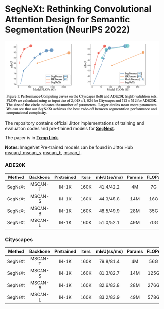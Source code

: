 # SegNeXt: Rethinking Convolutional Attention Design for Semantic Segmentation (NeurIPS 2022)

![](resources/flops.png)

The repository contains official Jittor implementations of training and evaluation codes and pre-trained models for [**SegNext**](). 

The paper is in [**Temp Link**](resources/paper.pdf).

**Notes**: ImageNet Pre-trained models can be found in Jittor Hub [mscan_t](https://cg.cs.tsinghua.edu.cn/jittor/assets/build/checkpoints/mscan_t.pkl),[mscan_s](https://cg.cs.tsinghua.edu.cn/jittor/assets/build/checkpoints/mscan_s.pkl), [mscan_b](https://cg.cs.tsinghua.edu.cn/jittor/assets/build/checkpoints/mscan_b.pkl), [mscan_l](https://cg.cs.tsinghua.edu.cn/jittor/assets/build/checkpoints/mscan_l.pkl).

### ADE20K

|   Method  |    Backbone     |  Pretrained | Iters | mIoU(ss/ms) | Params | FLOPs  | Config | Download  |
| :-------: | :-------------: | :-----: | :---: | :--: | :----: | :----: | :----: | :-------: |
|  SegNeXt  |     MSCAN-T  | IN-1K | 160K | 41.4/42.2 | 4M | 7G | [config](tiny/segnext_tiny_512x512_ade_160k.py)  | [Jittor Hub](https://cg.cs.tsinghua.edu.cn/jittor/assets/build/checkpoints/segnext_tiny_512x512_ade_160k.pkl) |
|  SegNeXt  |     MSCAN-S | IN-1K  | 160K |  44.3/45.8  | 14M | 16G | [config](small/segnext_small_512x512_ade_160k.py)  | [Jittor Hub](https://cg.cs.tsinghua.edu.cn/jittor/assets/build/checkpoints/segnext_small_512x512_ade_160k.pkl) |
|  SegNeXt  |     MSCAN-B  | IN-1K  | 160K |  48.5/49.9 | 28M | 35G | [config](base/segnext_base_512x512_ade_160k.py)  | [Jittor Hub](https://cg.cs.tsinghua.edu.cn/jittor/assets/build/checkpoints/segnext_base_512x512_ade_160k.pkl) |
|  SegNeXt  |     MSCAN-L  | IN-1K  | 160K |  51.0/52.1 | 49M | 70G | [config](large/segnext_large_512x512_ade_160k.py)  | [Jittor Hub](https://cg.cs.tsinghua.edu.cn/jittor/assets/build/checkpoints/segnext_large_512x512_ade_160k.pkl) |

### Cityscapes

|   Method  |    Backbone     |  Pretrained | Iters | mIoU(ss/ms) | Params | FLOPs  | Config | Download  |
| :-------: | :-------------: | :-----: | :---: | :--: | :----: | :----: | :----: | :-------: |
|  SegNeXt  |     MSCAN-T  | IN-1K | 160K | 79.8/81.4 | 4M | 56G | [config](tiny/segnext_tiny_1024x1024_cityscapes_160k.py)  | [Jittor Hub](https://cg.cs.tsinghua.edu.cn/jittor/assets/build/checkpoints/segnext_tiny_1024x1024_city_160k.pkl) |
|  SegNeXt  |     MSCAN-S | IN-1K  | 160K |  81.3/82.7  | 14M | 125G | [config](small/segnext_small_1024x1024_cityscapes_160k.py)  | [Jittor Hub](https://cg.cs.tsinghua.edu.cn/jittor/assets/build/checkpoints/segnext_small_1024x1024_city_160k.pkl) |
|  SegNeXt  |     MSCAN-B  | IN-1K  | 160K |  82.6/83.8 | 28M | 276G | [config](base/segnext_base_1024x1024_cityscapes_160k.py)  | [Jittor Hub](https://cg.cs.tsinghua.edu.cn/jittor/assets/build/checkpoints/segnext_base_1024x1024_city_160k.pkl) |
|  SegNeXt  |     MSCAN-L  | IN-1K  | 160K |  83.2/83.9 | 49M | 578G | [config](large/segnext_large_1024x1024_cityscapes_160k.py)  | [Jittor Hub](https://cg.cs.tsinghua.edu.cn/jittor/assets/build/checkpoints/segnext_large_1024x1024_city_160k.pkl) |

